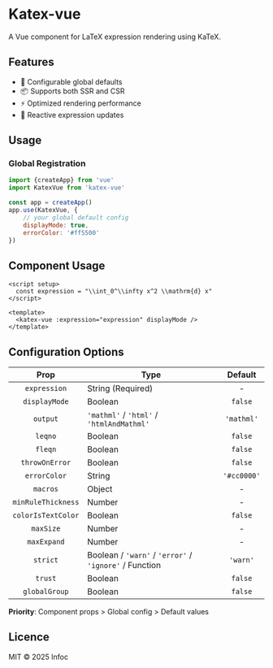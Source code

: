 # Katex-vue

A Vue component for LaTeX expression rendering using KaTeX.

## Features

- 🔧 Configurable global defaults
- 📦 Supports both SSR and CSR
- ⚡️ Optimized rendering performance
- 🔄 Reactive expression updates

## Usage

### Global Registration

```js
import {createApp} from 'vue'
import KatexVue from 'katex-vue'

const app = createApp()
app.use(KatexVue, {
    // your global default config
    displayMode: true,
    errorColor: '#ff5500'
})
```

## Component Usage

```vue
<script setup>
  const expression = "\\int_0^\\infty x^2 \\mathrm{d} x"
</script>

<template>
  <katex-vue :expression="expression" displayMode />
</template>
```

## Configuration Options

|        Prop        | Type                                                   |   Default   |
|:------------------:|--------------------------------------------------------|:-----------:|
|    `expression`    | String (Required)                                      |      -      |
|   `displayMode`    | Boolean                                                |   `false`   |
|      `output`      | `'mathml'` / `'html'` / `'htmlAndMathml'`              | `'mathml'`  |
|      `leqno`       | Boolean                                                |   `false`   |
|      `fleqn`       | Boolean                                                |   `false`   |
|   `throwOnError`   | Boolean                                                |   `false`   |
|    `errorColor`    | String                                                 | `'#cc0000'` |
|      `macros`      | Object                                                 |      -      |
| `minRuleThickness` | Number                                                 |      -      |
| `colorIsTextColor` | Boolean                                                |   `false`   |
|     `maxSize`      | Number                                                 |      -      |
|    `maxExpand`     | Number                                                 |      -      |
|      `strict`      | Boolean / `'warn'` / `'error'` / `'ignore'` / Function |  `'warn'`   |
|      `trust`       | Boolean                                                |   `false`   |
|   `globalGroup`    | Boolean                                                |   `false`   |

**Priority**: Component props > Global config > Default values

## Licence
MIT © 2025 Infoc